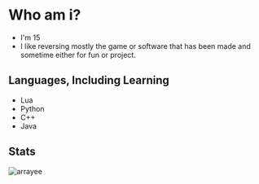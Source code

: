 # Who am i?
* I'm 15
* I like reversing mostly the game or software that has been made and sometime either for fun or project.

## Languages, Including Learning
* Lua
* Python
* C++
* Java

## Stats
<p><img align="left" src="https://github-readme-stats.vercel.app/api/top-langs?username=mengdeveloper&show_icons=true&locale=en&layout=compact" alt="arrayee" /></p>
